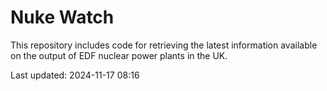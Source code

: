 # Nuke Watch

This repository includes code for retrieving the latest information available on the output of EDF nuclear power plants in the UK.

Last updated: 2024-11-17 08:16